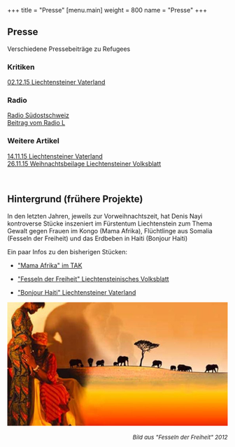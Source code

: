 +++
title = "Presse"
[menu.main]
weight = 800
name = "Presse"
+++
## Presse

Verschiedene Pressebeiträge zu Refugees

### Kritiken

<a href="/VaterlandKritik.pdf"> 02.12.15 Liechtensteiner Vaterland </a>


### Radio

<a href="/RadioGrischna.MP3"> Radio Südostschweiz </a><br/>
<a href="/RadioLRefugees.MP3"> Beitrag vom Radio L </a>

### Weitere Artikel

<a href="/vaterland.pdf"> 14.11.15 Liechtensteiner Vaterland</a><br/>
<a href="/Weihnachten-16.pdf"> 26.11.15 Weihnachtsbeilage Liechtensteiner Volksblatt</a>

<br/>

## Hintergrund (frühere Projekte)
In den letzten Jahren, jeweils zur Vorweihnachtszeit, hat Denis Nayi kontroverse Stücke inszeniert im Fürstentum Liechtenstein zum Thema Gewalt gegen Frauen im Kongo (Mama Afrika), Flüchtlinge aus Somalia (Fesseln der Freiheit) und das Erdbeben in Haiti (Bonjour Haiti)

Ein paar Infos zu den bisherigen Stücken: 

* ["Mama Afrika" im TAK](http://www.tak.li/Auffuehrung.aspx?shmid=488&shact=-873150148&shmiid=GpT39Cfr0Mw__eql__)

* ["Fesseln der Freiheit" Liechtensteinisches Volksblatt](http://www.volksblatt.li/nachricht.aspx?id=49659&src=vb)

* ["Bonjour Haiti" Liechtensteiner Vaterland](http://www.vaterland.li/liechtenstein/kultur/Benefiz-Theater-Bonjour-Haiti-im-TAK;art175,90414)

<center><img src="/fesselnderfreiheit.jpg"/></center>
<P ALIGN="RIGHT"><FONT SIZE="2"><i>Bild aus "Fesseln der Freiheit" 2012</i></FONT SIZE="2"></P ALIGN="RIGHT">





